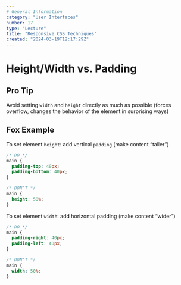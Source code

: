 ```yaml
---
# General Information
category: "User Interfaces"
number: 17
type: "Lecture"
title: "Responsive CSS Techniques"
created: "2024-03-19T12:17:29Z"
---
```


# Height/Width vs. Padding

## Pro Tip

Avoid setting `width` and `height` directly as much as possible (forces overflow, changes the behavior of the element in surprising ways)

## Fox Example

To set element `height`: add vertical `padding` (make content “taller”)

```css
/* DO */
main {
  padding-top: 40px;
  padding-bottom: 40px;
}

/* DON'T */
main {
  height: 50%;
}
```

To set element `width`: add horizontal padding (make content “wider”)

```css
/* DO */
main {
  padding-right: 40px;
  padding-left: 40px;
}

/* DON'T */
main {
  width: 50%;
}
```
